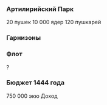 ### Артилирийский Парк

20 пушек
10 000 ядер
120 пушкарей

### Гарнизоны



### Флот

?

### Бюджет 1444 года

750 000 экю Доход
